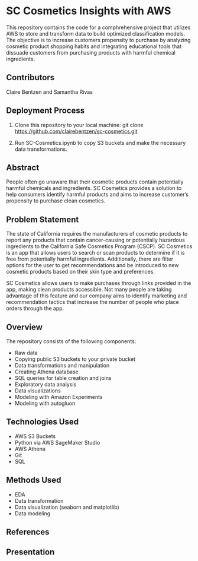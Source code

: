 # SC Cosmetics Insights with AWS
This repository contains the code for a comphrehensive project that utilizes AWS to store and transform data to build optimized classification models. The objective is to increase customers propensity to purchase by analyzing cosmetic product shopping habits and integrating educational tools that dissuade customers from purchasing products with harmful chemical ingredients. 

## Contributors 
Claire Bentzen and Samantha Rivas

## Deployment Process
1. Clone this repository to your local machine:
   git clone https://github.com/clairebentzen/sc-cosmetics.git

2. Run SC-Cosmetics.ipynb to copy S3 buckets and make the necessary data transformations.

## Abstract
People often go unaware that their cosmetic products contain potentially harmful chemicals and ingredients. SC Cosmetics provides a solution to help consumers identify harmful products and aims to increase customer’s propensity to purchase clean cosmetics. 

## Problem Statement
The state of California requires the manufacturers of cosmetic products to report any products that contain cancer-causing or potentially hazardous ingredients to the California Safe Cosmetics Program (CSCP). SC Cosmetics is an app that allows users to search or scan products to determine if it is free from potentially harmful ingredients. Additionally, there are filter options for the user to get recommendations and be introduced to new cosmetic products based on their skin type and preferences.

SC Cosmetics allows users to make purchases through links provided in the app, making clean products accessible. Not many people are taking advantage of this feature and our company aims to identify marketing and recommendation tactics that increase the number of people who place orders through the app. 

## Overview
The repository consists of the following components:
- Raw data
- Copying public S3 buckets to your private bucket
- Data transformations and manipulation
- Creating Athena database
- SQL queries for table creation and joins
- Exploratory data analysis
- Data visualizations
- Modeling with Amazon Experiments
- Modeling with autogluon

## Technologies Used 
- AWS S3 Buckets
- Python via AWS SageMaker Studio
- AWS Athena
- Git
- SQL

## Methods Used 
- EDA
- Data transformation
- Data visualization (seaborn and matplotlib)
- Data modeling

## References

## Presentation
